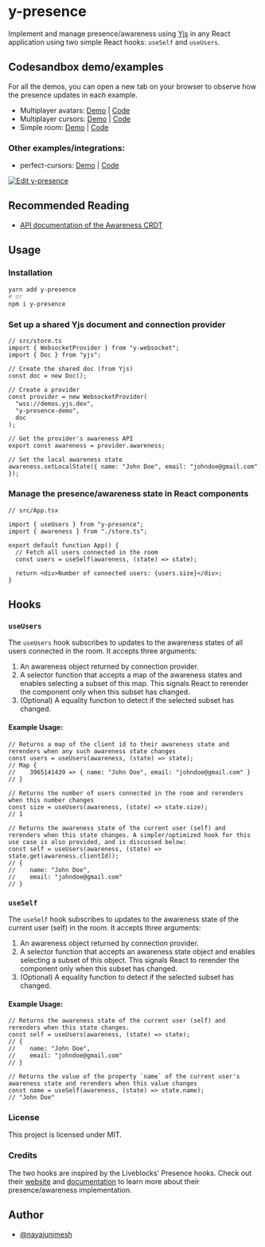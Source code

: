 # y-presence

Implement and manage presence/awareness using [Yjs](https://github.com/yjs/yjs) in any React application using two simple React hooks: `useSelf` and `useUsers`.

## Codesandbox demo/examples

For all the demos, you can open a new tab on your browser to observe how the presence updates in each example.

- Multiplayer avatars: [Demo](https://65xpc.csb.app/) | [Code](https://codesandbox.io/s/y-presence-demo-live-avatars-65xpc)
- Multiplayer cursors: [Demo](https://bj2p2.csb.app/) | [Code](https://codesandbox.io/s/y-presence-demo-live-cursors-bj2p2)
- Simple room: [Demo](https://7ll3u.csb.app/) | [Code](https://codesandbox.io/s/y-presence-demo-simple-room-7ll3u)

### Other examples/integrations:

- perfect-cursors: [Demo](https://9ej521.csb.app/) | [Code](https://codesandbox.io/s/9ej521)

[![Edit y-presence](https://codesandbox.io/static/img/play-codesandbox.svg)](https://codesandbox.io/s/y-presence-demo-live-avatars-65xpc)

## Recommended Reading

- [API documentation of the Awareness CRDT](https://docs.yjs.dev/api/about-awareness#awareness-protocol-api)

## Usage

### Installation

```bash
yarn add y-presence
# or
npm i y-presence
```

### Set up a shared Yjs document and connection provider

```tsx
// src/store.ts
import { WebsocketProvider } from "y-websocket";
import { Doc } from "yjs";

// Create the shared doc (from Yjs)
const doc = new Doc();

// Create a provider
const provider = new WebsocketProvider(
  "wss://demos.yjs.dev",
  "y-presence-demo",
  doc
);

// Get the provider's awareness API
export const awareness = provider.awareness;

// Set the local awareness state
awareness.setLocalState({ name: "John Doe", email: "johndoe@gmail.com" });
```

### Manage the presence/awareness state in React components

```tsx
// src/App.tsx

import { useUsers } from "y-presence";
import { awareness } from "./store.ts";

export default function App() {
  // Fetch all users connected in the room
  const users = useSelf(awareness, (state) => state);

  return <div>Number of connected users: {users.size}</div>;
}
```

## Hooks

### `useUsers`

The `useUsers` hook subscribes to updates to the awareness states of all users connected in the room. It accepts three arguments:

1. An awareness object returned by connection provider.
2. A selector function that accepts a map of the awareness states and enables selecting a subset of this map. This signals React to rerender the component only when this subset has changed.
3. (Optional) A equality function to detect if the selected subset has changed.

#### Example Usage:

```tsx
// Returns a map of the client id to their awareness state and rerenders when any such awareness state changes
const users = useUsers(awareness, (state) => state);
// Map {
//    3965141439 => { name: "John Doe", email: "johndoe@gmail.com" }
// }

// Returns the number of users connected in the room and rerenders when this number changes
const size = useUsers(awareness, (state) => state.size);
// 1

// Returns the awareness state of the current user (self) and rerenders when this state changes. A simpler/optimized hook for this use case is also provided, and is discussed below:
const self = useUsers(awareness, (state) => state.get(awareness.clientId));
// {
//    name: "John Doe",
//    email: "johndoe@gmail.com"
// }
```

### `useSelf`

The `useSelf` hook subscribes to updates to the awareness state of the current user (self) in the room. It accepts three arguments:

1. An awareness object returned by connection provider.
2. A selector function that accepts an awareness state object and enables selecting a subset of this object. This signals React to rerender the component only when this subset has changed.
3. (Optional) A equality function to detect if the selected subset has changed.

#### Example Usage:

```tsx
// Returns the awareness state of the current user (self) and rerenders when this state changes.
const self = useUsers(awareness, (state) => state);
// {
//    name: "John Doe",
//    email: "johndoe@gmail.com"
// }

// Returns the value of the property `name` of the current user's awareness state and rerenders when this value changes
const name = useSelf(awareness, (state) => state.name);
// "John Doe"
```

### License

This project is licensed under MIT.

### Credits

The two hooks are inspired by the Liveblocks' Presence hooks. Check out their [website](https://liveblocks.io/) and [documentation](https://liveblocks.io/docs) to learn more about their presence/awareness implementation.

## Author

- [@nayajunimesh](https://twitter.com/nayajunimesh)
